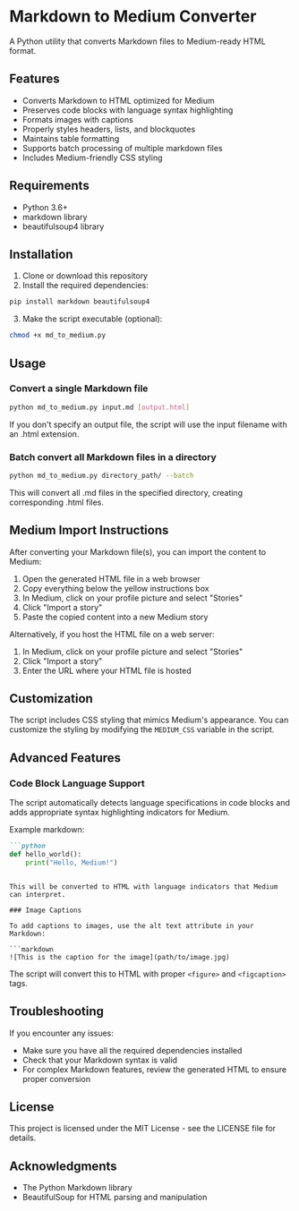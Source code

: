 # Markdown to Medium Converter

A Python utility that converts Markdown files to Medium-ready HTML format.

## Features

- Converts Markdown to HTML optimized for Medium
- Preserves code blocks with language syntax highlighting
- Formats images with captions
- Properly styles headers, lists, and blockquotes
- Maintains table formatting
- Supports batch processing of multiple markdown files
- Includes Medium-friendly CSS styling

## Requirements

- Python 3.6+
- markdown library
- beautifulsoup4 library

## Installation

1. Clone or download this repository
2. Install the required dependencies:

```bash
pip install markdown beautifulsoup4
```

3. Make the script executable (optional):

```bash
chmod +x md_to_medium.py
```

## Usage

### Convert a single Markdown file

```bash
python md_to_medium.py input.md [output.html]
```

If you don't specify an output file, the script will use the input filename with an .html extension.

### Batch convert all Markdown files in a directory

```bash
python md_to_medium.py directory_path/ --batch
```

This will convert all .md files in the specified directory, creating corresponding .html files.

## Medium Import Instructions

After converting your Markdown file(s), you can import the content to Medium:

1. Open the generated HTML file in a web browser
2. Copy everything below the yellow instructions box
3. In Medium, click on your profile picture and select "Stories"
4. Click "Import a story"
5. Paste the copied content into a new Medium story

Alternatively, if you host the HTML file on a web server:

1. In Medium, click on your profile picture and select "Stories"
2. Click "Import a story"
3. Enter the URL where your HTML file is hosted

## Customization

The script includes CSS styling that mimics Medium's appearance. You can customize the styling by modifying the `MEDIUM_CSS` variable in the script.

## Advanced Features

### Code Block Language Support

The script automatically detects language specifications in code blocks and adds appropriate syntax highlighting indicators for Medium.

Example markdown:

```markdown
```python
def hello_world():
    print("Hello, Medium!")
```

```

This will be converted to HTML with language indicators that Medium can interpret.

### Image Captions

To add captions to images, use the alt text attribute in your Markdown:

```markdown
![This is the caption for the image](path/to/image.jpg)
```

The script will convert this to HTML with proper `<figure>` and `<figcaption>` tags.

## Troubleshooting

If you encounter any issues:

- Make sure you have all the required dependencies installed
- Check that your Markdown syntax is valid
- For complex Markdown features, review the generated HTML to ensure proper conversion

## License

This project is licensed under the MIT License - see the LICENSE file for details.

## Acknowledgments

- The Python Markdown library
- BeautifulSoup for HTML parsing and manipulation
